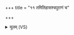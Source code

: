 +++
title = "११ तमितिहासश्चपुराणं च"

+++
<details><summary>मूलम् (VS)</summary>

तमि॑तिहा॒सश्च॑पुरा॒णं च॒ गाथा॑श्च नाराशं॒सीश्चा॑नु॒व्य᳡चलन् ॥
</details>